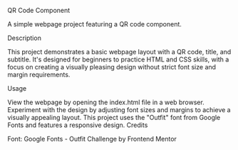QR Code Component

A simple webpage project featuring a QR code component.

Description

This project demonstrates a basic webpage layout with a QR code, title, and subtitle. It's designed for beginners to practice HTML and CSS skills, with a focus on creating a visually pleasing design without strict font size and margin requirements.

Usage

View the webpage by opening the index.html file in a web browser.
Experiment with the design by adjusting font sizes and margins to achieve a visually appealing layout.
This project uses the "Outfit" font from Google Fonts and features a responsive design.
Credits

Font: Google Fonts - Outfit
Challenge by Frontend Mentor
